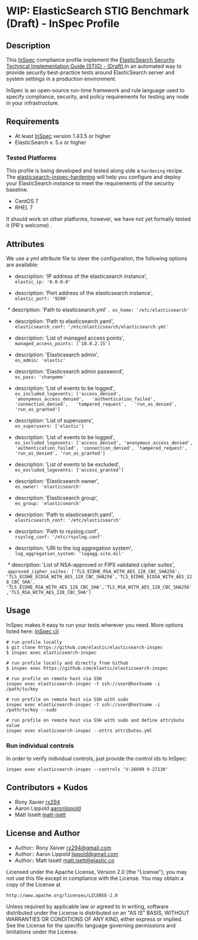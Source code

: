 # WIP: ElasticSearch STIG Benchmark (Draft) - InSpec Profile

## Description

This [InSpec](https://github.com/chef/inspec) compliance profile implement the [ElasticSearch Security Technical Implementation Guide (STIG) - (Draft) ](https://github.com/elastic/elasticsearch-inspec) in an automated way to provide security best-practice tests around ElasticSearch server and system settings in a production environment.

InSpec is an open-source run-time framework and rule language used to specify compliance, security, and policy requirements for testing any node in your infrastructure.

## Requirements

* At least [InSpec](http://inspec.io/) version 1.43.5 or higher
* ElasticSearch v. 5.x or higher

### Tested Platforms

This profile is being developed and tested along side a `hardening` recipe. The [elasticsearch-inspec-hardening](https://github.com/elastic/elasticsearch-inspec-hardening) will help you configure and deploy your ElasticSearch instance to meet the requirements of the security baseline.

- CentOS 7
- RHEL 7

It should work on other platforms, however, we have not yet formally tested it
(PR's welcome) .

## Attributes

We use a yml attribute file to steer the configuration, the following options are available:

  * description: 'IP address of the elasticsearch instance',  
  `elastic_ip: '0.0.0.0'`

  * description: 'Port address of the elasticsearch instance',  
  `elastic_port: '9200'`

  * description: 'Path to elasticsearch.yml' .
  `es_home: '/etc/elasticsearch'`

  * description: 'Path to elasticsearch.yaml',  
  `elasticsearch_conf: '/etc/elasticsearch/elasticsearch.yml'`

  * description: 'List of managed access points',  
  `managed_access_points: ['10.0.2.15']`

  * description: 'Elasticsearch admin',  
  `es_admin: 'elastic'`

  * description: 'Elasticsearch admin password',  
  `es_pass: 'changeme'`

  * description: 'List of events to be logged',  
  `es_included_logevents:
    ['access_denied',  
     'anonymous_access_denied',  
     'authentication_failed',  
     'connection_denied',  
     'tampered_request',  
     'run_as_denied',  
     'run_as_granted']`

  * description: 'List of superusers',  
  `es_superusers: ['elastic']`

  * description: 'List of events to be logged',  
  `es_included_logevents: ['access_denied', 'anonymous_access_denied', 'authentication_failed', 'connection_denied', 'tampered_request', 'run_as_denied', 'run_as_granted']`  

  * description: 'List of events to be excluded',  
  `es_excluded_logevents: ['access_granted']`  

  * description: 'Elasticsearch owner',  
  `es_owner: 'elasticsearch'`  

  * description: 'Elasticsearch group',  
  `es_group: 'elasticsearch'`  

  * description: 'Path to elasticsearch.yaml',  
  `elasticsearch_conf: '/etc/elasticsearch'`

  * description: 'Path to rsyslog.conf',  
  `rsyslog_conf: '/etc/rsyslog.conf'`  

  * description: 'URI to the log aggregation system',  
  `log_aggregation_system: 'logagg.site.mil'`  

  * description: 'List of NSA-approved or FIPS validated cipher suites',  
  `approved_cipher_suites: ['TLS_ECDHE_RSA_WITH_AES_128_CBC_SHA256',
  'TLS_ECDHE_ECDSA_WITH_AES_128_CBC_SHA256','TLS_ECDHE_ECDSA_WITH_AES_128_CBC_SHA', 'TLS_ECDHE_RSA_WITH_AES_128_CBC_SHA','TLS_RSA_WITH_AES_128_CBC_SHA256','TLS_RSA_WITH_AES_128_CBC_SHA']`

## Usage

InSpec makes it easy to run your tests wherever you need. More options listed here: [InSpec cli](http://inspec.io/docs/reference/cli/)

```
# run profile locally
$ git clone https://github.com/elastic/elasticsearch-inspec
$ inspec exec elasticsearch-inspec

# run profile locally and directly from Github
$ inspec exec https://github.com/elastic/elasticsearch-inspec

# run profile on remote host via SSH
inspec exec elasticsearch-inspec -t ssh://user@hostname -i /path/to/key

# run profile on remote host via SSH with sudo
inspec exec elasticsearch-inspec -t ssh://user@hostname -i /path/to/key --sudo

# run profile on remote host via SSH with sudo and define attribute value
inspec exec elasticsearch-inspec --attrs attributes.yml
```

### Run individual controls

In order to verify individual controls, just provide the control ids to InSpec:

```
inspec exec elasticsearch-inspec --controls 'V-26699 V-27130'
```

## Contributors + Kudos

* Rony Xavier [rx294](https://github.com/rx294)
* Aaron Lippold [aaronlippold](https://github.com/aaronlippold)
* Matt Issett [matt-isett](https://github.com/matt-isett)

## License and Author

* Author:: Rony Xaiver <rx294@gmail.com>
* Author:: Aaron Lippold <lippold@gmail.com>
* Author:: Matt Issett <matt.isett@elastic.co>

Licensed under the Apache License, Version 2.0 (the "License");
you may not use this file except in compliance with the License.
You may obtain a copy of the License at

    http://www.apache.org/licenses/LICENSE-2.0

Unless required by applicable law or agreed to in writing, software
distributed under the License is distributed on an "AS IS" BASIS,
WITHOUT WARRANTIES OR CONDITIONS OF ANY KIND, either express or implied.
See the License for the specific language governing permissions and
limitations under the License.
